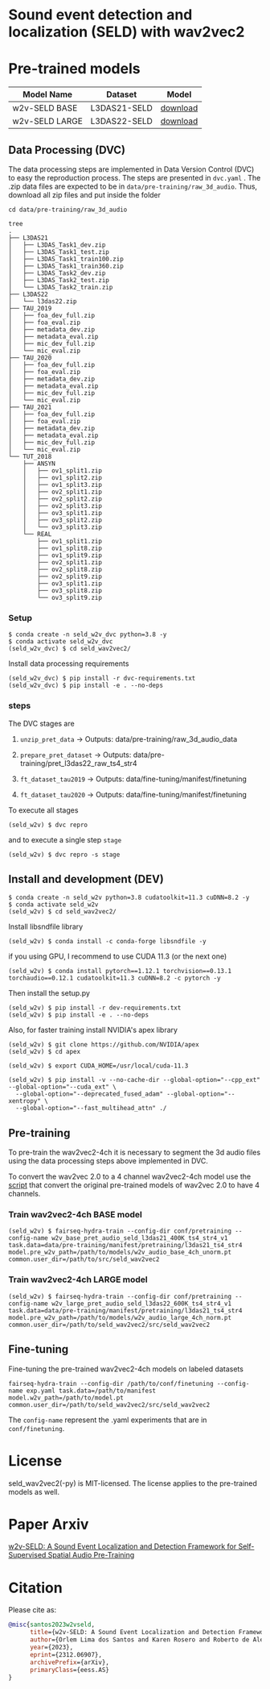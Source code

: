 # Sound event detection and localization (SELD) with wav2vec2


# Pre-trained models

Model Name | Dataset | Model
|---|---|---
w2v-SELD BASE | L3DAS21-SELD | [download](https://drive.google.com/file/d/1UxB7gUxQQY1r4DLKMz1dEY12BUUE37A_/view?usp=drive_link)
w2v-SELD LARGE | L3DAS22-SELD | [download](https://drive.google.com/file/d/178olxS5N6efvmXdM8F6YioWVUYK-UmW-/view?usp=drive_link)



## Data Processing (DVC)


The data processing steps are implemented in Data Version Control (DVC) to easy the reproduction process. The steps are presented in ```dvc.yaml``` . 
The .zip data files are expected to be in ```data/pre-training/raw_3d_audio```. Thus, download all zip files and put inside the folder

```
cd data/pre-training/raw_3d_audio

tree
.
├── L3DAS21
│   ├── L3DAS_Task1_dev.zip
│   ├── L3DAS_Task1_test.zip
│   ├── L3DAS_Task1_train100.zip
│   ├── L3DAS_Task1_train360.zip
│   ├── L3DAS_Task2_dev.zip
│   ├── L3DAS_Task2_test.zip
│   └── L3DAS_Task2_train.zip
├── L3DAS22
│   └── l3das22.zip
├── TAU_2019
│   ├── foa_dev_full.zip
│   ├── foa_eval.zip
│   ├── metadata_dev.zip
│   ├── metadata_eval.zip
│   ├── mic_dev_full.zip
│   └── mic_eval.zip
├── TAU_2020
│   ├── foa_dev_full.zip
│   ├── foa_eval.zip
│   ├── metadata_dev.zip
│   ├── metadata_eval.zip
│   ├── mic_dev_full.zip
│   └── mic_eval.zip
├── TAU_2021
│   ├── foa_dev_full.zip
│   ├── foa_eval.zip
│   ├── metadata_dev.zip
│   ├── metadata_eval.zip
│   ├── mic_dev_full.zip
│   └── mic_eval.zip
└── TUT_2018
    ├── ANSYN
    │   ├── ov1_split1.zip
    │   ├── ov1_split2.zip
    │   ├── ov1_split3.zip
    │   ├── ov2_split1.zip
    │   ├── ov2_split2.zip
    │   ├── ov2_split3.zip
    │   ├── ov3_split1.zip
    │   ├── ov3_split2.zip
    │   └── ov3_split3.zip
    └── REAL
        ├── ov1_split1.zip
        ├── ov1_split8.zip
        ├── ov1_split9.zip
        ├── ov2_split1.zip
        ├── ov2_split8.zip
        ├── ov2_split9.zip
        ├── ov3_split1.zip
        ├── ov3_split8.zip
        └── ov3_split9.zip
```

### Setup
```
$ conda create -n seld_w2v_dvc python=3.8 -y
$ conda activate seld_w2v_dvc
(seld_w2v_dvc) $ cd seld_wav2vec2/
```

Install data processing requirements

```
(seld_w2v_dvc) $ pip install -r dvc-requirements.txt
(seld_w2v_dvc) $ pip install -e . --no-deps
```

### steps

The DVC stages are 

1. ```unzip_pret_data``` $\rightarrow$ Outputs: data/pre-training/raw_3d_audio_data

2. ```prepare_pret_dataset``` $\rightarrow$ Outputs: data/pre-training/pret_l3das22_raw_ts4_str4

3. ```ft_dataset_tau2019```  $\rightarrow$ Outputs: data/fine-tuning/manifest/finetuning

4. ```ft_dataset_tau2020``` $\rightarrow$ Outputs: data/fine-tuning/manifest/finetuning


To execute all stages 

```
(seld_w2v) $ dvc repro 
```

and to execute a single step ```stage```

```
(seld_w2v) $ dvc repro -s stage
```


## Install and development (DEV)

```
$ conda create -n seld_w2v python=3.8 cudatoolkit=11.3 cuDNN=8.2 -y
$ conda activate seld_w2v
(seld_w2v) $ cd seld_wav2vec2/
```

Install libsndfile library

```
(seld_w2v) $ conda install -c conda-forge libsndfile -y
```

if you using GPU, I recommend to use CUDA 11.3 (or the next one)

```
(seld_w2v) $ conda install pytorch==1.12.1 torchvision==0.13.1 torchaudio==0.12.1 cudatoolkit=11.3 cuDNN=8.2 -c pytorch -y
```

Then install the setup.py

```
(seld_w2v) $ pip install -r dev-requirements.txt
(seld_w2v) $ pip install -e . --no-deps
```

Also, for faster training install NVIDIA's apex library

```
(seld_w2v) $ git clone https://github.com/NVIDIA/apex
(seld_w2v) $ cd apex

(seld_w2v) $ export CUDA_HOME=/usr/local/cuda-11.3

(seld_w2v) $ pip install -v --no-cache-dir --global-option="--cpp_ext" --global-option="--cuda_ext" \
  --global-option="--deprecated_fused_adam" --global-option="--xentropy" \
  --global-option="--fast_multihead_attn" ./
```

## Pre-training

To pre-train the wav2vec2-4ch it is necessary to segment the 3d audio files using the data processing steps above implemented in DVC. 


To convert the wav2vec 2.0 to a 4 channel wav2vec2-4ch model use the [script](scripts/wav2vec_change_feature_extraction.py) that convert the original pre-trained models of wav2vec 2.0 to have 4 channels. 


### Train wav2vec2-4ch BASE model

```
(seld_w2v) $ fairseq-hydra-train --config-dir conf/pretraining --config-name w2v_base_pret_audio_seld_l3das21_400K_ts4_str4_v1 task.data=data/pre-training/manifest/pretraining/l3das21_ts4_str4 model.pre_w2v_path=/path/to/models/w2v_audio_base_4ch_unorm.pt common.user_dir=/path/to/src/seld_wav2vec2
```


### Train wav2vec2-4ch LARGE model

```
(seld_w2v) $ fairseq-hydra-train --config-dir conf/pretraining --config-name w2v_large_pret_audio_seld_l3das22_600K_ts4_str4_v1 task.data=data/pre-training/manifest/pretraining/l3das21_ts4_str4 model.pre_w2v_path=/path/to/models/w2v_audio_large_4ch_norm.pt common.user_dir=/path/to/seld_wav2vec2/src/seld_wav2vec2
```


## Fine-tuning 

Fine-tuning the pre-trained wav2vec2-4ch models on labeled datasets 

```
fairseq-hydra-train --config-dir /path/to/conf/finetuning --config-name exp.yaml task.data=/path/to/manifest model.w2v_path=/path/to/model.pt common.user_dir=/path/to/seld_wav2vec2/src/seld_wav2vec2

```

The ```config-name``` represent the .yaml experiments that are in ```conf/finetuning```.


# License

seld_wav2vec2(-py) is MIT-licensed.
The license applies to the pre-trained models as well.


# Paper Arxiv


[w2v-SELD: A Sound Event Localization and Detection Framework for Self-Supervised Spatial Audio Pre-Training](http://arxiv.org/abs/2312.06907)

# Citation

Please cite as:

``` bibtex
@misc{santos2023w2vseld,
      title={w2v-SELD: A Sound Event Localization and Detection Framework for Self-Supervised Spatial Audio Pre-Training}, 
      author={Orlem Lima dos Santos and Karen Rosero and Roberto de Alencar Lotufo},
      year={2023},
      eprint={2312.06907},
      archivePrefix={arXiv},
      primaryClass={eess.AS}
}
```